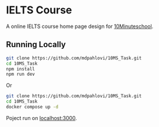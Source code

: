 # IELTS Course

A online IELTS course home page design for [10Minuteschool](https://10minuteschool.com/).

## Running Locally

```bash
git clone https://github.com/mdpahlovi/10MS_Task.git
cd 10MS_Task
npm install
npm run dev
```

Or

```bash
git clone https://github.com/mdpahlovi/10MS_Task.git
cd 10MS_Task
docker compose up -d
```

Poject run on [localhost:3000](http://localhost:3000).
